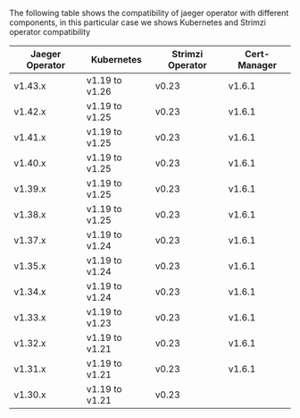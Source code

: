 The following table shows the compatibility of jaeger operator with different components, in this particular case we shows Kubernetes and Strimzi operator compatibility


| Jaeger Operator | Kubernetes      | Strimzi Operator   | Cert-Manager |
|-----------------|-----------------|--------------------|--------------|
| v1.43.x         | v1.19 to v1.26  | v0.23              | v1.6.1       |
| v1.42.x         | v1.19 to v1.25  | v0.23              | v1.6.1       |
| v1.41.x         | v1.19 to v1.25  | v0.23              | v1.6.1       |
| v1.40.x         | v1.19 to v1.25  | v0.23              | v1.6.1       |
| v1.39.x         | v1.19 to v1.25  | v0.23              | v1.6.1       |
| v1.38.x         | v1.19 to v1.25  | v0.23              | v1.6.1       |
| v1.37.x         | v1.19 to v1.24  | v0.23              | v1.6.1       |
| v1.35.x         | v1.19 to v1.24  | v0.23              | v1.6.1       |
| v1.34.x         | v1.19 to v1.24  | v0.23              | v1.6.1       |
| v1.33.x         | v1.19 to v1.23  | v0.23              | v1.6.1       |
| v1.32.x         | v1.19 to v1.21  | v0.23              | v1.6.1       |
| v1.31.x         | v1.19 to v1.21  | v0.23              | v1.6.1       |
| v1.30.x         | v1.19 to v1.21  | v0.23              |              |
